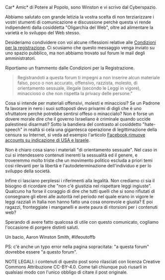 Car* Amic* di Potere al Popolo,
sono Winston e vi scrivo dal Cyberspazio.

Abbiamo salutato con grande letizia la vostra scelta di non terziarizzare i vostri stumenti di comunicazione e discussione perchè questa vi rende indipendenti dalla
cosiddetta "Oligarchia del Web", oltre ad alimentare la varietà e lo sviluppo del Web stesso.

Desideriamo condividere con voi alcune riflessioni relative alle [Condizioni per la registrazione](http://forum.poterealpopolo.org/member.php?action=register). Ci scusiamo 
che questo messaggio venga inviato su uno spazio pubblico, ma non abbiamo trovato sul forum le mail degli amministratori.

Riportiamo un frammento dalle Condizioni per la Registrazione.

> Registrandoti a questa forum ti impegni a non inserire alcun materiale falso, poco o non accurato, 
> offensivo, razzista, molesto, di orientamento sessuale, illegale (secondo le Leggi in vigore), minaccioso 
> o che non rispetta la privacy delle persone."
 
Cosa si intende per materiali offensivi, molesti e minacciosi? Se un Padrone fa lavorare in nero i suoi sottoposti 
devo privarmi di digli che è uno sfruttatore perchè potrebbe sentirsi offeso o minacciato?  Non è forse un dovere morale
dire che il governo Israeliano è criminale quando uccide palestinesi disarmati? Sotto la bandiera del contrasto al cosiddetto
"hate-speech" in realtà si cela una gigantesca operazione di legittimazione della censura su Internet, si veda ad esempio
l'articolo [Facebook rimuove accounts su indicazione di USA e Israele](http://www.linterferenza.info/attpol/facebook-rimuove-accounts-indicazione-usa-israele/).

Non è chiaro cosa siano i materiali "di orientamento sessuale". Nel caso in cui si intendessero contenuti inerenti la sessualità ed il genere, e troveremmo molto triste che un 
movimento politico escluda a priori temi così rilevanti per la libertà e l'autodeterminazione dell'individuo e per lo sviluppo della società. 

Infine ci lasciano perplessi i riferimenti alla legalità. Non crediamo ci sia il bisogno di ricordare che "non c'è giustizia nel rispettare leggi ingiuste". 
Qualcuno ha forse il coraggio di dire che tutti quelli che si sono rifiutati di consegnare gli ebrei alle autorità nel periodo nel quale erano in
vigore le leggi razziali in Italia non hanno fatto una cosa onorevole e giusta? E poi ragazzi, fronteggiate i manganelli e avete paura di ritorsioni
per i contenuti web? 

Sperando di avere fatto qualcosa di utile con questo comunicato, cogliamo l'occasione di porgere distinti saluti.

Un bacio,
Aaron Winston Smith, #lifeoutoffb

PS: c'è anche un typo error nella pagina sopracitata: "a questa forum" dovrebbe essere "a questo forum".

NOTE LEGALI: i contenuti di questo post sono rilasciati con licenza Creative Commons Attribuzione CC-BY-4.0. Come tali chiunque può riusarli in qualsiasi modo con l'unico obbligo di 
citare il post originale. 
